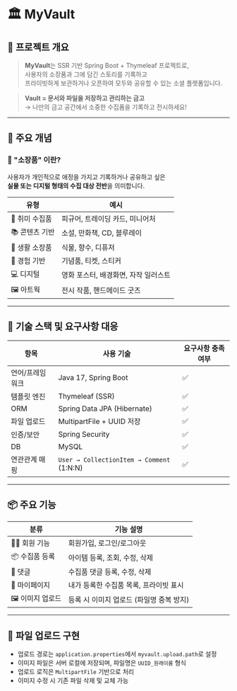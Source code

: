 # 🏛️ MyVault

## 🧭 프로젝트 개요

> **MyVault**는 SSR 기반 Spring Boot + Thymeleaf 프로젝트로,  
> 사용자의 소장품과 그에 담긴 스토리를 기록하고  
> 프라이빗하게 보관하거나 오픈하여 모두와 공유할 수 있는 소셜 플랫폼입니다.

> **Vault = 문서와 파일을 저장하고 관리하는 금고**  
> → 나만의 금고 공간에서 소중한 수집품을 기록하고 전시하세요!

---

## 🎯 주요 개념

### 🔐 "소장품" 이란?

사용자가 개인적으로 애정을 가지고 기록하거나 공유하고 싶은  
**실물 또는 디지털 형태의 수집 대상 전반**을 의미합니다.

| 유형 | 예시 |
|------|------|
| 🎨 취미 수집품 | 피규어, 트레이딩 카드, 미니어처 |
| 📚 콘텐츠 기반 | 소설, 만화책, CD, 블루레이 |
| 🌱 생활 소장품 | 식물, 향수, 디퓨저 |
| 🧳 경험 기반 | 기념품, 티켓, 스티커 |
| 💻 디지털 | 영화 포스터, 배경화면, 자작 일러스트 |
| 🖼️ 아트웍 | 전시 작품, 핸드메이드 굿즈 |

---

## 🔧 기술 스택 및 요구사항 대응

| 항목               | 사용 기술                      | 요구사항 충족 여부 |
|--------------------|-------------------------------|--------------------|
| 언어/프레임워크     | Java 17, Spring Boot          | ✅                 |
| 템플릿 엔진         | Thymeleaf (SSR)               | ✅                 |
| ORM                | Spring Data JPA (Hibernate)   | ✅                 |
| 파일 업로드         | MultipartFile + UUID 저장     | ✅                 |
| 인증/보안           | Spring Security               | ✅                 |
| DB                 | MySQL                         | ✅                 |
| 연관관계 매핑       | `User → CollectionItem → Comment` (1:N:N) | ✅      |

---

## 📦 주요 기능

| 분류     | 기능 설명 |
|----------|-----------|
| 🧑‍💻 회원 기능 | 회원가입, 로그인/로그아웃 |
| 📦 수집품 등록 | 아이템 등록, 조회, 수정, 삭제 |
| 💬 댓글 | 수집품 댓글 등록, 수정, 삭제 |
| 📂 마이페이지 | 내가 등록한 수집품 목록, 프라이빗 표시 |
| 🖼️ 이미지 업로드 | 등록 시 이미지 업로드 (파일명 중복 방지) |

---

## 📁 파일 업로드 구현

- 업로드 경로는 `application.properties`에서 `myvault.upload.path`로 설정
- 이미지 파일은 서버 로컬에 저장되며, 파일명은 `UUID_원래이름` 형식
- 업로드 로직은 `MultipartFile` 기반으로 처리
- 이미지 수정 시 기존 파일 삭제 및 교체 가능


